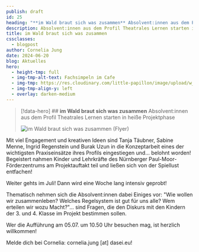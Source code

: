 ```yaml
---
publish: draft
id: 25
heading: "**im Wald braut sich was zusammen** Absolvent:innen aus dem Profil Theatrales Lernen starten in heiße Projektphase"
description: Absolvent:innen aus dem Profil Theatrales Lernen starten in heiße Projektphasep
title: im Wald braut sich was zusammen
cssclasses:
  - blogpost
author: Cornelia Jung
date: 2024-06-20
blog: Aktuelles
hero:
  - height-tmp: full
  - img-tmp-alt-text: Fachsimpeln im Cafe
  - img-tmp: https://res.cloudinary.com/little-papillon/image/upload/w_400/v1722971694/dasei/EpisodenHeadbilder_ropdu7.jpg
  - img-tmp-align-y: left
  - overlay: darken-medium
---
```

> [!data-hero] ## **im Wald braut sich was zusammen** Absolvent:innen aus dem Profil Theatrales Lernen starten in heiße Projektphase
> 
> ![im Wald braut sich was zusammen (Flyer)](https://dasei.eu/web/image/10365-e9797687/praxisprojekt_theatrales_lernen.jpg?height=800)
<!-- CREARIS_PUBLISH -->

Mit viel Engagement und kreativen Ideen sind Tanja Täubner, Sabine Menne, Ingrid Regenstein und Burak Uzun in die Konzeptarbeit eines der wichtigsten Praxiseinsätze ihres Profils eingestiegen und... belohnt worden! Begeistert nahmen Kinder und Lehrkräfte des Nürnberger Paul-Moor-Förderzentrums am Projektauftakt teil und ließen sich von der Spiellust entfachen! 

Weiter gehts im Juli! Dann wird eine Woche lang intensiv geprobt! 

Thematisch nehmen sich die Absolvent:innen dabei Einiges vor: "Wie wollen wir zusammenleben? Welches Regelsystem ist gut für uns alle? Wem erteilen wir wozu Macht?"... sind Fragen, die den Diskurs mit den Kindern der 3. und 4. Klasse im Projekt bestimmen sollen. 

Wer die Aufführung am 05.07. um 10.50 Uhr besuchen mag, ist herzlich willkommen! 

Melde dich bei Cornelia: cornelia.jung [at] dasei.eu!